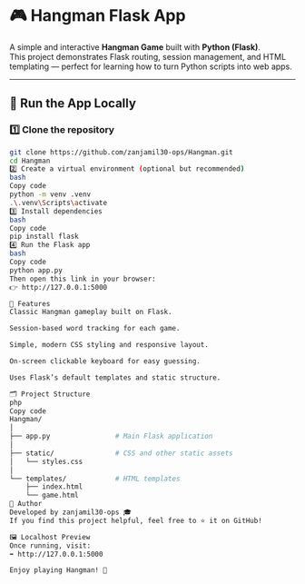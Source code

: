 # 🎮 Hangman Flask App

A simple and interactive **Hangman Game** built with **Python (Flask)**.  
This project demonstrates Flask routing, session management, and HTML templating — perfect for learning how to turn Python scripts into web apps.

---

## 🚀 Run the App Locally

### 1️⃣ Clone the repository
```bash
git clone https://github.com/zanjamil30-ops/Hangman.git
cd Hangman
2️⃣ Create a virtual environment (optional but recommended)
bash
Copy code
python -m venv .venv
.\.venv\Scripts\activate
3️⃣ Install dependencies
bash
Copy code
pip install flask
4️⃣ Run the Flask app
bash
Copy code
python app.py
Then open this link in your browser:
👉 http://127.0.0.1:5000

🧩 Features
Classic Hangman gameplay built on Flask.

Session-based word tracking for each game.

Simple, modern CSS styling and responsive layout.

On-screen clickable keyboard for easy guessing.

Uses Flask’s default templates and static structure.

🗂️ Project Structure
php
Copy code
Hangman/
│
├── app.py                # Main Flask application
│
├── static/               # CSS and other static assets
│   └── styles.css
│
└── templates/            # HTML templates
    ├── index.html
    └── game.html
🧠 Author
Developed by zanjamil30-ops 🎓
If you find this project helpful, feel free to ⭐ it on GitHub!

🖼️ Localhost Preview
Once running, visit:
➡️ http://127.0.0.1:5000

Enjoy playing Hangman! 🎯



